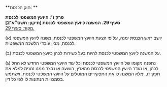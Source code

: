 **חוק הכנסת: **

**פרק ז׳: היועץ המשפטי לכנסת**  
**סעיף 29. המשנה ליועץ המשפטי לכנסת [תיקון: תשס״א־2]**  
[מקור: סעיף 29. ](https://he.wikisource.org/wiki/חוק_הכנסת#סעיף_29)  

(א)
יושב ראש הכנסת ימנה, על פי הצעת היועץ המשפטי לכנסת, משנה ליועץ המשפטי לכנסת, מבין עובדי הלשכה המשפטית.

(ב)
על המשנה ליועץ המשפטי לכנסת להיות בעל כשירות לכהן כיועץ המשפטי לכנסת.

(ג)
נתפנה מקומו של היועץ המשפטי לכנסת וכל עוד היועץ המשפטי החדש לא החל לכהן, או נעדר היועץ המשפטי לכנסת מהארץ, הושעה או נבצר ממנו זמנית למלא את תפקידו, ימלא המשנה לו את התפקידים המוטלים על היועץ המשפטי לכנסת, וישתמש בסמכויות הנתונות לו לפי כל דין. 